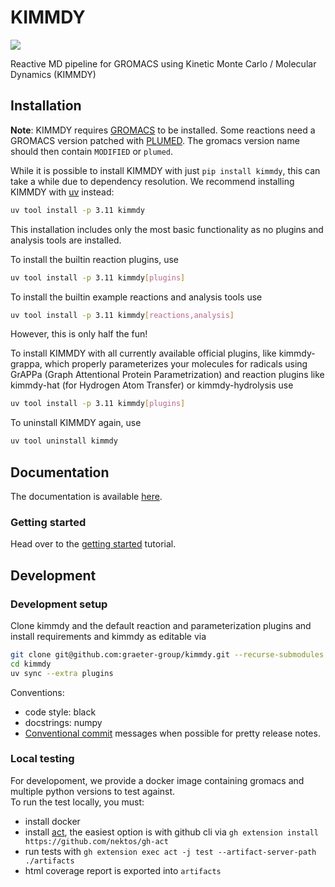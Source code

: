 # KIMMDY

[![](https://github.com/graeter-group/kimmdy/actions/workflows/tests.yml/badge.svg?branch=release-please--branches--main)](https://github.com/graeter-group/kimmdy/actions/workflows/tests.yml/?branch=release-please--branches--main)

Reactive MD pipeline for GROMACS using Kinetic Monte Carlo / Molecular Dynamics (KIMMDY)

## Installation

**Note**: KIMMDY requires [GROMACS](https://www.gromacs.org/) to be installed.
Some reactions need a GROMACS version patched with [PLUMED](https://www.plumed.org/).
The gromacs version name should then contain `MODIFIED` or `plumed`.

While it is possible to install KIMMDY with just `pip install kimmdy`,
this can take a while due to dependency resolution.
We recommend installing KIMMDY with [uv](https://docs.astral.sh/uv/) instead:

```bash
uv tool install -p 3.11 kimmdy
```

This installation includes only the most basic functionality as no plugins and analysis tools are installed.

To install the builtin reaction plugins, use

```bash
uv tool install -p 3.11 kimmdy[plugins]
```

To install the builtin example reactions and analysis tools use

```bash
uv tool install -p 3.11 kimmdy[reactions,analysis]
```

However, this is only half the fun!

To install KIMMDY with all currently available official plugins, like kimmdy-grappa, which properly parameterizes
your molecules for radicals using GrAPPa (Graph Attentional Protein
Parametrization) and reaction plugins like kimmdy-hat (for Hydrogen Atom Transfer) or kimmdy-hydrolysis use

```bash
uv tool install -p 3.11 kimmdy[plugins]
```

To uninstall KIMMDY again, use

```bash
uv tool uninstall kimmdy
```

## Documentation

The documentation is available [here](https://graeter-group.github.io/kimmdy/).

### Getting started

Head over to the [getting started](https://graeter-group.github.io/kimmdy/guide/tutorials/getting-started.html) tutorial.

## Development

### Development setup

Clone kimmdy and the default reaction and parameterization plugins and install requirements and kimmdy as editable via

```bash
git clone git@github.com:graeter-group/kimmdy.git --recurse-submodules
cd kimmdy
uv sync --extra plugins
```

Conventions:

* code style: black
* docstrings: numpy
* [Conventional commit](https://www.conventionalcommits.org/en/v1.0.0/) messages when possible for pretty release notes.

### Local testing

For developoment, we provide a docker image containing gromacs and multiple python versions to test against.  
To run the test locally, you must:

* install docker
* install [act](https://github.com/nektos/act), the easiest option is with github cli via `gh extension install https://github.com/nektos/gh-act`
* run tests with `gh extension exec act -j test --artifact-server-path ./artifacts`
* html coverage report is exported into `artifacts`


